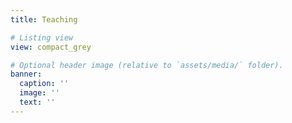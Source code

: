 ```yaml
---
title: Teaching

# Listing view
view: compact_grey

# Optional header image (relative to `assets/media/` folder).
banner:
  caption: ''
  image: ''
  text: ''
---
```

<br>
<br>
